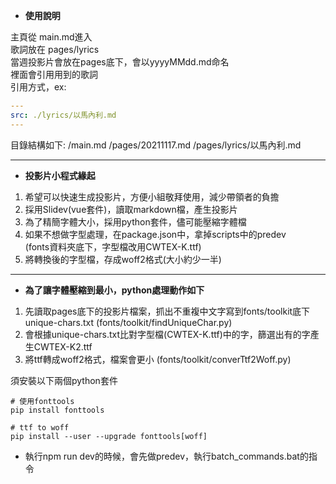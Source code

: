 - **使用說明**  

主頁從 main.md進入  
歌詞放在 pages/lyrics  
當週投影片會放在pages底下，會以yyyyMMdd.md命名  
裡面會引用用到的歌詞  
引用方式，ex:   

```yaml
---
src: ./lyrics/以馬內利.md
---
```

目錄結構如下:
/main.md
/pages/20211117.md
/pages/lyrics/以馬內利.md

---

- **投影片小程式緣起**  

1. 希望可以快速生成投影片，方便小組敬拜使用，減少帶領者的負擔
2. 採用Slidev(vue套件)，讀取markdown檔，產生投影片
3. 為了精簡字體大小，採用python套件，儘可能壓縮字體檔
3. 如果不想做字型處理，在package.json中，拿掉scripts中的predev  
   (fonts資料夾底下，字型檔改用CWTEX-K.ttf)
4. 將轉換後的字型檔，存成woff2格式(大小約少一半)

---

- **為了讓字體壓縮到最小，python處理動作如下**  
1. 先讀取pages底下的投影片檔案，抓出不重複中文字寫到fonts/toolkit底下unique-chars.txt
   (fonts/toolkit/findUniqueChar.py)
2. 會根據unique-chars.txt比對字型檔(CWTEX-K.ttf)中的字，篩選出有的字產生CWTEX-K2.ttf
3. 將ttf轉成woff2格式，檔案會更小
   (fonts/toolkit/converTtf2Woff.py)

須安裝以下兩個python套件
```
# 使用fonttools
pip install fonttools

# ttf to woff
pip install --user --upgrade fonttools[woff] 
```

* 執行npm run dev的時候，會先做predev，執行batch_commands.bat的指令
